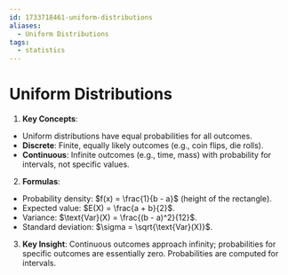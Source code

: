 ```yaml
---
id: 1733718461-uniform-distributions
aliases:
  - Uniform Distributions
tags:
  - statistics
---
```


# Uniform Distributions

1. **Key Concepts**:
  - Uniform distributions have equal probabilities for all outcomes.
  - **Discrete**: Finite, equally likely outcomes (e.g., coin flips, die rolls).
  - **Continuous**: Infinite outcomes (e.g., time, mass) with probability for intervals, not specific values.

2. **Formulas**:
  - Probability density: $f(x) = \frac{1}{b - a}$ (height of the rectangle).
  - Expected value: $E(X) = \frac{a + b}{2}$.
  - Variance: $\text{Var}(X) = \frac{(b - a)^2}{12}$.
  - Standard deviation: $\sigma = \sqrt{\text{Var}(X)}$.

3. **Key Insight**:
   Continuous outcomes approach infinity; probabilities for specific outcomes are essentially zero. Probabilities are computed for intervals.

